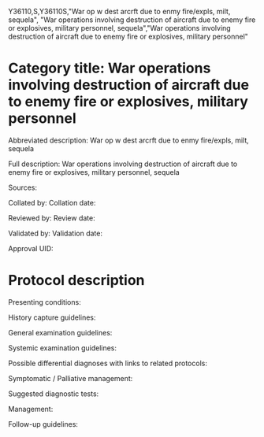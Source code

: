 Y36110,S,Y36110S,"War op w dest arcrft due to enmy fire/expls, milt, sequela", "War operations involving destruction of aircraft due to enemy fire or explosives, military personnel, sequela","War operations involving destruction of aircraft due to enemy fire or explosives, military personnel"
# Category title: War operations involving destruction of aircraft due to enemy fire or explosives, military personnel

Abbreviated description: War op w dest arcrft due to enmy fire/expls, milt, sequela

Full description: War operations involving destruction of aircraft due to enemy fire or explosives, military personnel, sequela

Sources:

Collated by:
Collation date:

Reviewed by:
Review date:

Validated by:
Validation date:

Approval UID:

# Protocol description

Presenting conditions:

History capture guidelines:

General examination guidelines:

Systemic examination guidelines:

Possible differential diagnoses with links to related protocols:

Symptomatic / Palliative management:

Suggested diagnostic tests:

Management:

Follow-up guidelines:
